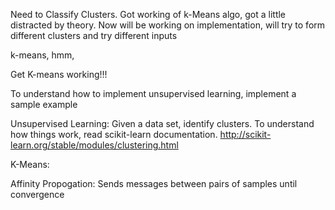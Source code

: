 Need to Classify Clusters.
Got working of k-Means algo, got a little distracted by theory.
Now will be working on implementation, will try to form different clusters and try different inputs

k-means,
hmm,

Get K-means working!!!


To understand how to implement unsupervised learning, implement a sample example


Unsupervised Learning:
Given a data set, identify clusters.
To understand how things work, read scikit-learn documentation.
http://scikit-learn.org/stable/modules/clustering.html

K-Means:

Affinity Propogation:
Sends messages between pairs of samples until convergence